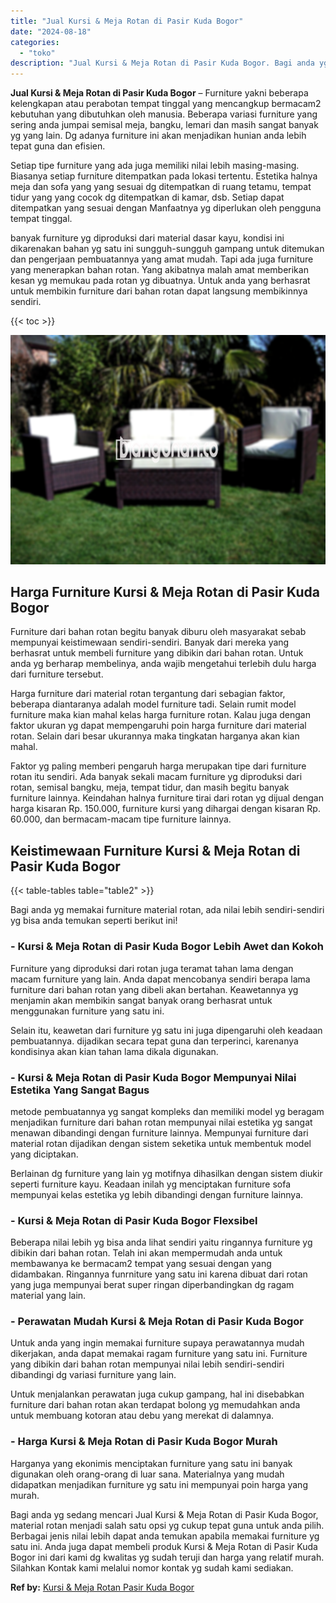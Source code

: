 ```yaml
---
title: "Jual Kursi & Meja Rotan di Pasir Kuda Bogor"
date: "2024-08-18"
categories: 
  - "toko"
description: "Jual Kursi & Meja Rotan di Pasir Kuda Bogor. Bagi anda yg sedang mencari Jual Kursi & Meja Rotan di Pasir Kuda Bogor, material rotan menjadi salah satu opsi..."
---
```


**Jual Kursi & Meja Rotan di Pasir Kuda Bogor** – Furniture yakni beberapa kelengkapan atau perabotan tempat tinggal yang mencangkup bermacam2 kebutuhan yang dibutuhkan oleh manusia. Beberapa variasi furniture yang sering anda jumpai semisal meja, bangku, lemari dan masih sangat banyak yg yang lain. Dg adanya furniture ini akan menjadikan hunian anda lebih tepat guna dan efisien.

Setiap tipe furniture yang ada juga memiliki nilai lebih masing-masing. Biasanya setiap furniture ditempatkan pada lokasi tertentu. Estetika halnya meja dan sofa yang yang sesuai dg ditempatkan di ruang tetamu, tempat tidur yang yang cocok dg ditempatkan di kamar, dsb. Setiap dapat ditempatkan yang sesuai dengan Manfaatnya yg diperlukan oleh pengguna tempat tinggal.

banyak furniture yg diproduksi dari material dasar kayu, kondisi ini dikarenakan bahan yg satu ini sungguh-sungguh gampang untuk ditemukan dan pengerjaan pembuatannya yang amat mudah. Tapi ada juga furniture yang menerapkan bahan rotan. Yang akibatnya malah amat memberikan kesan yg memukau pada rotan yg dibuatnya. Untuk anda yang berhasrat untuk membikin furniture dari bahan rotan dapat langsung membikinnya sendiri.

{{< toc >}}

![Jual Kursi & Meja Rotan di Pasir Kuda Bogor](/images/kursi-meja-rotan-murah49.png)

## Harga Furniture Kursi & Meja Rotan di Pasir Kuda Bogor

Furniture dari bahan rotan begitu banyak diburu oleh masyarakat sebab mempunyai keistimewaan sendiri-sendiri. Banyak dari mereka yang berhasrat untuk membeli furniture yang dibikin dari bahan rotan. Untuk anda yg berharap membelinya, anda wajib mengetahui terlebih dulu harga dari furniture tersebut.

Harga furniture dari material rotan tergantung dari sebagian faktor, beberapa diantaranya adalah model furniture tadi. Selain rumit model furniture maka kian mahal kelas harga furniture rotan. Kalau juga dengan faktor ukuran yg dapat mempengaruhi poin harga furniture dari material rotan. Selain dari besar ukurannya maka tingkatan harganya akan kian mahal.

Faktor yg paling memberi pengaruh harga merupakan tipe dari furniture rotan itu sendiri. Ada banyak sekali macam furniture yg diproduksi dari rotan, semisal bangku, meja, tempat tidur, dan masih begitu banyak furniture lainnya. Keindahan halnya furniture tirai dari rotan yg dijual dengan harga kisaran Rp. 150.000, furniture kursi yang dihargai dengan kisaran Rp. 60.000, dan bermacam-macam tipe furniture lainnya.

## Keistimewaan Furniture Kursi & Meja Rotan di Pasir Kuda Bogor

{{< table-tables table="table2" >}}

Bagi anda yg memakai furniture material rotan, ada nilai lebih sendiri-sendiri yg bisa anda temukan seperti berikut ini!

### \- Kursi & Meja Rotan di Pasir Kuda Bogor Lebih Awet dan Kokoh

Furniture yang diproduksi dari rotan juga teramat tahan lama dengan macam furniture yang lain. Anda dapat mencobanya sendiri berapa lama furniture dari bahan rotan yang dibeli akan bertahan. Keawetannya yg menjamin akan membikin sangat banyak orang berhasrat untuk menggunakan furniture yang satu ini.

Selain itu, keawetan dari furniture yg satu ini juga dipengaruhi oleh keadaan pembuatannya. dijadikan secara tepat guna dan terperinci, karenanya kondisinya akan kian tahan lama dikala digunakan.

### \- Kursi & Meja Rotan di Pasir Kuda Bogor Mempunyai Nilai Estetika Yang Sangat Bagus

metode pembuatannya yg sangat kompleks dan memiliki model yg beragam menjadikan furniture dari bahan rotan mempunyai nilai estetika yg sangat menawan dibandingi dengan furniture lainnya. Mempunyai furniture dari material rotan dijadikan dengan sistem seketika untuk membentuk model yang diciptakan.

Berlainan dg furniture yang lain yg motifnya dihasilkan dengan sistem diukir seperti furniture kayu. Keadaan inilah yg menciptakan furniture sofa mempunyai kelas estetika yg lebih dibandingi dengan furniture lainnya.

### \- Kursi & Meja Rotan di Pasir Kuda Bogor Flexsibel

Beberapa nilai lebih yg bisa anda lihat sendiri yaitu ringannya furniture yg dibikin dari bahan rotan. Telah ini akan mempermudah anda untuk membawanya ke bermacam2 tempat yang sesuai dengan yang didambakan. Ringannya funrniture yang satu ini karena dibuat dari rotan yang juga mempunyai berat super ringan diperbandingkan dg ragam material yang lain.

### \- Perawatan Mudah Kursi & Meja Rotan di Pasir Kuda Bogor

Untuk anda yang ingin memakai furniture supaya perawatannya mudah dikerjakan, anda dapat memakai ragam furniture yang satu ini. Furniture yang dibikin dari bahan rotan mempunyai nilai lebih sendiri-sendiri dibandingi dg variasi furniture yang lain.

Untuk menjalankan perawatan juga cukup gampang, hal ini disebabkan furniture dari bahan rotan akan terdapat bolong yg memudahkan anda untuk membuang kotoran atau debu yang merekat di dalamnya.

### \- Harga Kursi & Meja Rotan di Pasir Kuda Bogor Murah

Harganya yang ekonimis menciptakan furniture yang satu ini banyak digunakan oleh orang-orang di luar sana. Materialnya yang mudah didapatkan menjadikan furniture yg satu ini mempunyai poin harga yang murah.

Bagi anda yg sedang mencari Jual Kursi & Meja Rotan di Pasir Kuda Bogor, material rotan menjadi salah satu opsi yg cukup tepat guna untuk anda pilih. Berbagai jenis nilai lebih dapat anda temukan apabila memakai furniture yg satu ini. Anda juga dapat membeli produk Kursi & Meja Rotan di Pasir Kuda Bogor ini dari kami dg kwalitas yg sudah teruji dan harga yang relatif murah. Silahkan Kontak kami melalui nomor kontak yg sudah kami sediakan.

**Ref by:** [Kursi & Meja Rotan Pasir Kuda Bogor](https://id.wikipedia.org/wiki/Kursi)
